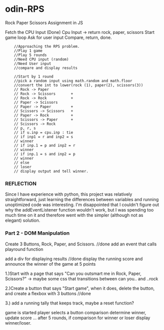 # odin-RPS
Rock Paper Scissors Assignment in JS


Fetch the CPU Input (Done)
Cpu Input -> return rock, paper, scissors
Start game loop
Ask for user input
Compare, return, done.

        //Approaching the RPS problem.
        //Play 1 game
        //Play 5 rounds
        //Need CPU input (random)
        //Need User input
        //compare and display results

        //Start by 1 round
        //pick a random input using math.random and math.floor
        //convert the int to lower(rock (1), paper(2), scissors(3))
        // Rock -> Paper
        // Rock -> Scissors       +
        // Rock -> Rock           +
        // Paper -> Scissors
        // Paper -> Paper         +
        // Scissors -> Scissors   +
        // Paper -> Rock          +
        // Scissors -> Paper      +
        // Scissors -> Rock
        // p, r, s
        // if u.inp = cpu.inp : tie
        // if inp1 = r and inp2 = s
        // winner
        // if inp.1 = p and inp2 = r
        // winner
        // if inp.1 = s and inp2 = p
        // winner
        // else
        // loser
        // display output and tell winner.

### REFLECTION ###
Since I have experience with python, this project was relatively straightforward, just learning the differences between variables and running unoptimized code was interesting. I'm disappointed that I couldn't figure out why the addEventListener function wouldn't work, but I was spending too much time on it and therefore went with the simpler (although not as elegant) solution.


### Part 2 - DOM Manipulation ###
Create 3 Buttons, Rock, Paper, and Scissors. //done
add an event that calls playround function

add a div for displaying results //done
display the running score and announce the winner of the game at 5 points


1.)Start with a page that says
"Can you outsmart me in Rock, Paper, Scissors?"
-> maybe some css that transitions between can you.. and ..rock

2.)Create a button that says "Start game", when it does, delete the button, and create a flexbox with 3 buttons //done

3.) add a running tally that keeps track, maybe a reset function?

game is started
player selects a button
comparison
determine winner, update score
...
after 5 rounds, if comparison for winner or loser
display winner/loser.
